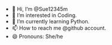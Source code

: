 - 👋 Hi, I’m @Sue12345m
- 👀 I’m interested in Coding.
- 🌱 I’m currently learning Python.
- 📫 How to reach me @github account.
- 😄 Pronouns: She/he

<!---
Sue12345m/Sue12345m is a ✨ special ✨ repository because its `README.md` (this file) appears on your GitHub profile.
You can click the Preview link to take a look at your changes.
--->
